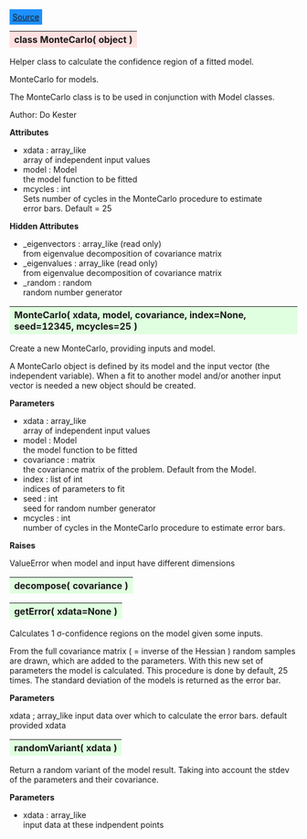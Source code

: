 ---
---

<div class="button">
  <span style="background-color: DodgerBlue; color: White;  border:5px solid DodgerBlue">
<a href=https://github.com/dokester/BayesicFitting/blob/master/BayesicFitting/source/MonteCarlo.py target=_blank>Source</a></span></div>

<a name="MonteCarlo"></a>
<table><thead style="background-color:#FFE0E0; width:100%"><tr><th style="text-align:left">
<strong>class MonteCarlo(</strong> object )
</th></tr></thead></table>
<p>

Helper class to calculate the confidence region of a fitted model.

MonteCarlo for models.

The MonteCarlo class is to be used in conjunction with Model classes.

Author:      Do Kester

<b>Attributes</b>

* xdata  :  array_like<br>
    array of independent input values<br>
* model  :  Model<br>
    the model function to be fitted<br>
* mcycles  :  int<br>
    Sets number of cycles in the MonteCarlo procedure to estimate<br>
    error bars. Default = 25<br>

<b>Hidden Attributes</b>

* _eigenvectors  :  array_like (read only)<br>
    from eigenvalue decomposition of covariance matrix<br>
* _eigenvalues  :  array_like (read only)<br>
    from eigenvalue decomposition of covariance matrix<br>
* _random  :  random<br>
    random number generator<br>


<a name="MonteCarlo"></a>
<table><thead style="background-color:#E0FFE0; width:100%"><tr><th style="text-align:left">
<strong>MonteCarlo(</strong> xdata, model, covariance, index=None, seed=12345, mcycles=25 )
</th></tr></thead></table>
<p>

Create a new MonteCarlo, providing inputs and model.

A MonteCarlo object is defined by its model and the input vector (the
independent variable). When a fit to another model and/or another
input vector is needed a new object should be created.

<b>Parameters</b>

* xdata  :  array_like<br>
    array of independent input values<br>
* model  :  Model<br>
    the model function to be fitted<br>
* covariance  :  matrix<br>
    the covariance matrix of the problem. Default from the Model.<br>
* index  :  list of int<br>
    indices of parameters to fit<br>
* seed  :  int<br>
    seed for random number generator<br>
* mcycles  :  int<br>
    number of cycles in the MonteCarlo procedure to estimate error bars.<br>

<b>Raises</b>

ValueError when model and input have different dimensions


<a name="decompose"></a>
<table><thead style="background-color:#E0FFE0; width:100%"><tr><th style="text-align:left">
<strong>decompose(</strong> covariance )
</th></tr></thead></table>
<p>
<a name="getError"></a>
<table><thead style="background-color:#E0FFE0; width:100%"><tr><th style="text-align:left">
<strong>getError(</strong> xdata=None )
</th></tr></thead></table>
<p>

Calculates 1 &sigma;-confidence regions on the model given some inputs.

From the full covariance matrix ( = inverse of the Hessian ) random
samples are drawn, which are added to the parameters. With this new
set of parameters the model is calculated. This procedure is done
by default, 25 times.
The standard deviation of the models is returned as the error bar.

<b>Parameters</b>

xdata ; array_like
    input data over which to calculate the error bars. default provided xdata<br>


<a name="randomVariant"></a>
<table><thead style="background-color:#E0FFE0; width:100%"><tr><th style="text-align:left">
<strong>randomVariant(</strong> xdata )
</th></tr></thead></table>
<p>

Return a random variant of the model result.
Taking into account the stdev of the parameters and their covariance.

<b>Parameters</b>

* xdata  :  array_like<br>
    input data at these indpendent points<br>


